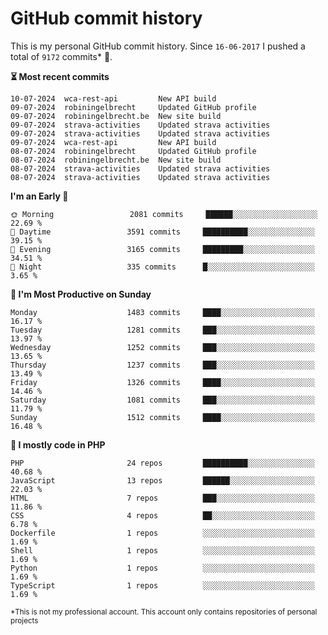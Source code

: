 # GitHub commit history
This is my personal GitHub commit history. Since <!--START_SECTION:first-commit-date-->`16-06-2017`<!--END_SECTION:first-commit-date--> I pushed a total of <!--START_SECTION:total-commit-count-->`9172`<!--END_SECTION:total-commit-count--> commits* 🎉.

<!--START_SECTION:most-recent-commits-->
**⏳ Most recent commits**
                                        
```text
10-07-2024  wca-rest-api         New API build
09-07-2024  robiningelbrecht     Updated GitHub profile
09-07-2024  robiningelbrecht.be  New site build
09-07-2024  strava-activities    Updated strava activities
09-07-2024  strava-activities    Updated strava activities
09-07-2024  wca-rest-api         New API build
08-07-2024  robiningelbrecht     Updated GitHub profile
08-07-2024  robiningelbrecht.be  New site build
08-07-2024  strava-activities    Updated strava activities
08-07-2024  strava-activities    Updated strava activities
```
<!--END_SECTION:most-recent-commits-->  

<!--START_SECTION:commits-per-day-time-->
**I&#039;m an Early 🐤**

```text
🌞 Morning                 2081 commits     ██████░░░░░░░░░░░░░░░░░░░   22.69 %
🌆 Daytime                 3591 commits     ██████████░░░░░░░░░░░░░░░   39.15 %
🌃 Evening                 3165 commits     █████████░░░░░░░░░░░░░░░░   34.51 %
🌙 Night                   335 commits      █░░░░░░░░░░░░░░░░░░░░░░░░   3.65 %
```
<!--END_SECTION:commits-per-day-time-->  

<!--START_SECTION:commits-per-weekday-->
**📅 I&#039;m Most Productive on Sunday**

```text
Monday                    1483 commits     ████░░░░░░░░░░░░░░░░░░░░░   16.17 %
Tuesday                   1281 commits     ███░░░░░░░░░░░░░░░░░░░░░░   13.97 %
Wednesday                 1252 commits     ███░░░░░░░░░░░░░░░░░░░░░░   13.65 %
Thursday                  1237 commits     ███░░░░░░░░░░░░░░░░░░░░░░   13.49 %
Friday                    1326 commits     ████░░░░░░░░░░░░░░░░░░░░░   14.46 %
Saturday                  1081 commits     ███░░░░░░░░░░░░░░░░░░░░░░   11.79 %
Sunday                    1512 commits     ████░░░░░░░░░░░░░░░░░░░░░   16.48 %
```
<!--END_SECTION:commits-per-weekday-->  

<!--START_SECTION:repos-per-language-->
**💬 I mostly code in PHP**

```text
PHP                       24 repos         ██████████░░░░░░░░░░░░░░░   40.68 %
JavaScript                13 repos         ██████░░░░░░░░░░░░░░░░░░░   22.03 %
HTML                      7 repos          ███░░░░░░░░░░░░░░░░░░░░░░   11.86 %
CSS                       4 repos          ██░░░░░░░░░░░░░░░░░░░░░░░   6.78 %
Dockerfile                1 repos          ░░░░░░░░░░░░░░░░░░░░░░░░░   1.69 %
Shell                     1 repos          ░░░░░░░░░░░░░░░░░░░░░░░░░   1.69 %
Python                    1 repos          ░░░░░░░░░░░░░░░░░░░░░░░░░   1.69 %
TypeScript                1 repos          ░░░░░░░░░░░░░░░░░░░░░░░░░   1.69 %
```
<!--END_SECTION:repos-per-language-->  

<sub>*This is not my professional account. This account only contains repositories of personal projects</sub>

